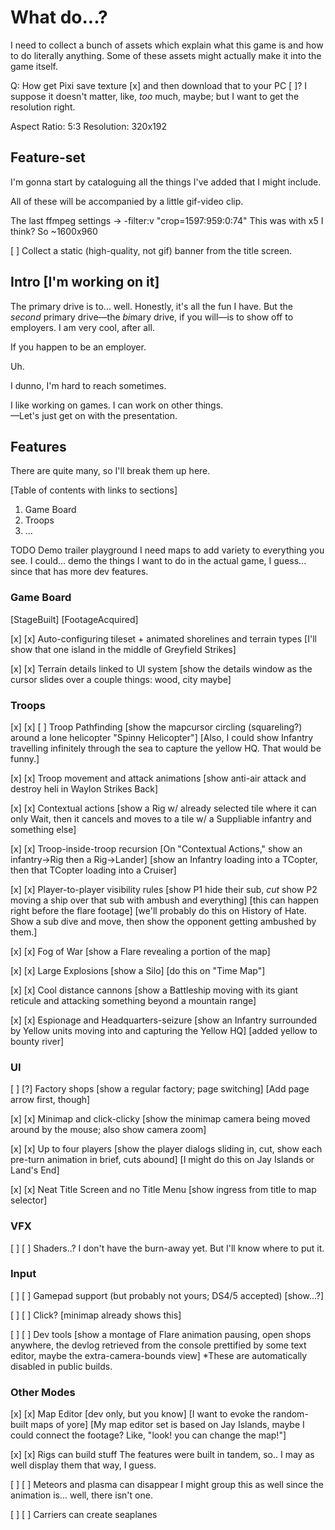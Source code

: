 
# What do...?

I need to collect a bunch of assets which explain what this game is and how to do literally anything. Some of these assets might actually make it into the game itself.

Q: How get Pixi save texture [x] and then download that to your PC [ ]?
I suppose it doesn't matter, like, *too* much, maybe; but I want to get the resolution right.

Aspect Ratio: 5:3
Resolution: 320x192


## Feature-set

I'm gonna start by cataloguing all the things I've added that I might include.

All of these will be accompanied by a little gif-video clip.



The last ffmpeg settings -> -filter:v "crop=1597:959:0:74"
This was with x5 I think? So ~1600x960

[ ] Collect a static (high-quality, not gif) banner from the title screen.



## Intro [I'm working on it]

The primary drive is to... well. Honestly, it's all the fun I have. But the *second* primary drive—the *bi*mary drive, if you will—is to show off to employers. I am very cool, after all.

If you happen to be an employer.

Uh.

I dunno, I'm hard to reach sometimes.

I like working on games. I can work on other things.  
—Let's just get on with the presentation.

## Features

There are quite many, so I'll break them up here.

[Table of contents with links to sections]
1. Game Board
2. Troops
3. ...

TODO Demo trailer playground
I need maps to add variety to everything you see.
I could... demo the things I want to do in the actual game, I guess... since that has more dev features.

### Game Board

[StageBuilt] [FootageAcquired]

[x] [x]
Auto-configuring tileset + animated shorelines and terrain types
[I'll show that one island in the middle of Greyfield Strikes]

[x] [x]
Terrain details linked to UI system
[show the details window as the cursor slides over a couple things: wood, city maybe]

### Troops

[x] [x] [ ]
Troop Pathfinding
[show the mapcursor circling (squareling?) around a lone helicopter "Spinny Helicopter"]
[Also, I could show Infantry travelling infinitely through the sea to capture the yellow HQ. That would be funny.]

[x] [x]
Troop movement and attack animations
[show anti-air attack and destroy heli in Waylon Strikes Back]

[x] [x]
Contextual actions
[show a Rig w/ already selected tile where it can only Wait, then it cancels and moves to a tile w/ a Suppliable infantry and something else]

[x] [x]
Troop-inside-troop recursion
[On "Contextual Actions," show an infantry->Rig then a Rig->Lander]
  [show an Infantry loading into a TCopter, then that TCopter loading into a Cruiser]

[x] [x]
Player-to-player visibility rules
[show P1 hide their sub, *cut* show P2 moving a ship over that sub with ambush and everything]
[this can happen right before the flare footage]
[we'll probably do this on History of Hate. Show a sub dive and move, then show the opponent getting ambushed by them.]

[x] [x]
Fog of War
[show a Flare revealing a portion of the map]

[x] [x]
Large Explosions
[show a Silo]
[do this on "Time Map"]

[x] [x]
Cool distance cannons
[show a Battleship moving with its giant reticule and attacking something beyond a mountain range]

[x] [x]
Espionage and Headquarters-seizure
[show an Infantry surrounded by Yellow units moving into and capturing the Yellow HQ]
[added yellow to bounty river]

### UI

[ ] [?]
Factory shops
[show a regular factory; page switching]
[Add page arrow first, though]

[x] [x]
Minimap and click-clicky
[show the minimap camera being moved around by the mouse; also show camera zoom]

[x] [x]
Up to four players
[show the player dialogs sliding in, cut, show each pre-turn animation in brief, cuts abound]
[I might do this on Jay Islands or Land's End]

[x] [x]
Neat Title Screen and no Title Menu
[show ingress from title to map selector]

### VFX

[ ] [ ]
Shaders..?
I don't have the burn-away yet. But I'll know where to put it.

### Input

[ ] [ ]
Gamepad support (but probably not yours; DS4/5 accepted)
[show...?]

[ ] [ ]
Click?
[minimap already shows this]

[ ] [ ]
Dev tools
[show a montage of Flare animation pausing, open shops anywhere, the devlog retrieved from the console prettified by some text editor, maybe the extra-camera-bounds view]
*These are automatically disabled in public builds.

### Other Modes

[x] [x] 
Map Editor
[dev only, but you know]
[I want to evoke the random-built maps of yore]
[My map editor set is based on Jay Islands, maybe I could connect the footage? Like, "look! you can change the map!"]

[x] [x] 
Rigs can build stuff
The features were built in tandem, so.. I may as well display them that way, I guess.

[ ] [ ]
Meteors and plasma can disappear
I might group this as well since the animation is... well, there isn't one.

[ ] [ ]
Carriers can create seaplanes